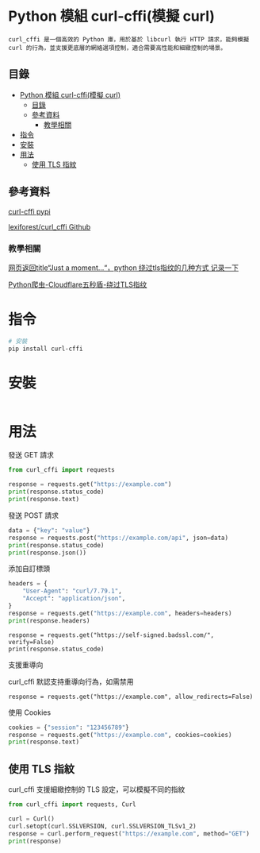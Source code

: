 # Python 模組 curl-cffi(模擬 curl)

```
curl_cffi 是一個高效的 Python 庫，用於基於 libcurl 執行 HTTP 請求，能夠模擬 curl 的行為，並支援更底層的網絡選項控制，適合需要高性能和細緻控制的場景。
```

## 目錄

- [Python 模組 curl-cffi(模擬 curl)](#python-模組-curl-cffi模擬-curl)
  - [目錄](#目錄)
  - [參考資料](#參考資料)
    - [教學相關](#教學相關)
- [指令](#指令)
- [安裝](#安裝)
- [用法](#用法)
  - [使用 TLS 指紋](#使用-tls-指紋)

## 參考資料

[curl-cffi pypi](https://pypi.org/project/curl-cffi/)

[lexiforest/curl_cffi Github](https://github.com/lexiforest/curl_cffi)

### 教學相關

[网页返回title“Just a moment...“，python 绕过tls指纹的几种方式 记录一下](https://blog.csdn.net/weixin_44532999/article/details/137098081)

[Python爬虫-Cloudflare五秒盾-绕过TLS指纹](https://blog.csdn.net/weixin_50079790/article/details/134261063)

# 指令

```bash
# 安裝
pip install curl-cffi
```

# 安裝

```bash
```

# 用法

發送 GET 請求

```Python
from curl_cffi import requests

response = requests.get("https://example.com")
print(response.status_code)
print(response.text)
```

發送 POST 請求

```Python
data = {"key": "value"}
response = requests.post("https://example.com/api", json=data)
print(response.status_code)
print(response.json())
```

添加自訂標頭

```Python
headers = {
    "User-Agent": "curl/7.79.1",
    "Accept": "application/json",
}
response = requests.get("https://example.com", headers=headers)
print(response.headers)
```

```
response = requests.get("https://self-signed.badssl.com/", verify=False)
print(response.status_code)
```

支援重導向

curl_cffi 默認支持重導向行為，如需禁用

```
response = requests.get("https://example.com", allow_redirects=False)
```

使用 Cookies

```Python
cookies = {"session": "123456789"}
response = requests.get("https://example.com", cookies=cookies)
print(response.text)
```

## 使用 TLS 指紋

curl_cffi 支援細緻控制的 TLS 設定，可以模擬不同的指紋

```Python
from curl_cffi import requests, Curl

curl = Curl()
curl.setopt(curl.SSLVERSION, curl.SSLVERSION_TLSv1_2)
response = curl.perform_request("https://example.com", method="GET")
print(response)
```
